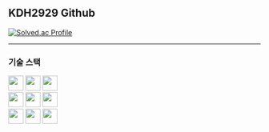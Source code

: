 ## KDH2929 Github

<!--
**KDH2929/KDH2929** is a ✨ _special_ ✨ repository because its `README.md` (this file) appears on your GitHub profile.

Here are some ideas to get you started:

- 🔭 I’m currently working on ...
- 🌱 I’m currently learning ...
- 👯 I’m looking to collaborate on ...
- 🤔 I’m looking for help with ...
- 💬 Ask me about ...
- 📫 How to reach me: ...
- 😄 Pronouns: ...
- ⚡ Fun fact: ...
-->



<p align="left">
  <a href="https://solved.ac/wlffjt2929">
    <img src="http://mazassumnida.wtf/api/generate_badge?boj=wlffjt2929" alt="Solved.ac Profile">
  </a>
</p>

---

### 기술 스택  

<p align="left">
  <!-- Game Development -->
  <span>
    <img src="https://img.shields.io/badge/C++-%2300599C?style=flat-square&logo=cplusplus&logoColor=white" height="30">
  </span>
  <span>
    <img src="https://img.shields.io/badge/OpenGL-%23265487?style=flat-square&logo=opengl&logoColor=white" height="30">
  </span>
  <span>
    <img src="https://img.shields.io/badge/Unreal%20Engine-%23313131?style=flat-square&logo=unrealengine&logoColor=white" height="30">
  </span>
  <br>

  <!-- AI & Machine Learning -->
  <span>
    <img src="https://img.shields.io/badge/Python-%233776AB?style=flat-square&logo=python&logoColor=white" height="30">
  </span>
  <span>
    <img src="https://img.shields.io/badge/TensorFlow(Keras)-%23FF6F00?style=flat-square&logo=tensorflow&logoColor=white" height="30">
  </span>
  <span>
    <img src="https://img.shields.io/badge/Scikit--learn-%23F7931E?style=flat-square&logo=scikitlearn&logoColor=white" height="30">
  </span>
  <br>

  <!-- Cloud & DevOps -->
  <span>
    <img src="https://img.shields.io/badge/AWS-%23FF9900?style=flat-square&logo=amazonaws&logoColor=white" height="30">
  </span>
  <span>
    <img src="https://img.shields.io/badge/Docker-%232496ED?style=flat-square&logo=docker&logoColor=white" height="30">
  </span>
  <span>
    <img src="https://img.shields.io/badge/GitHub-%23181717?style=flat-square&logo=github&logoColor=white" height="30">
  </span>
</p>



